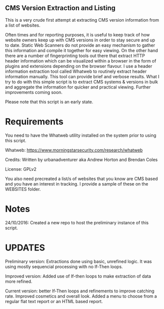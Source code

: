 CMS Version Extraction and Listing
-----------------------------------

This is a very crude first attempt at extracting CMS version information from a list of websites.

Often times and for reporting purposes, it is useful to keep track of how website owners keep up with CMS versions in order to stay secure and up to date.
Static Web Scanners do not provide an easy mechanism to gather this information and compile it together for easy viewing. On the other hand there are a number of fingerprinting tools out there that extract HTTP header information which can be visualized within a browser in the form of plugins and extensions depending on the browser flavour. I use a header information extraction tool called Whatweb to routinely extract header information manually. This tool can provide brief and verbose results. What I try to do with this simple script is to extract CMS systems & versions in bulk and aggregate the information for quicker and practical viewing.
Further improvements coming soon.

Please note that this script is an early state.

Requirements
=============
You need to have the Whatweb utility installed on the system prior to using this script.

Whatweb: https://www.morningstarsecurity.com/research/whatweb

Credits: Written by urbanadventurer aka Andrew Horton and Brendan Coles

License: GPLv2

You also need precreated a list/s of websites that you know are CMS based and you have an interest in tracking.
I provide a sample of these on the WEBSITES folder.

Notes
=====
24/10/2016: Created a new repo to host the preliminary instance of this script.


UPDATES
=======

Preliminary version:
Extractions done using basic, unrefined logic. It was using mostly sequencial processing with no If-Then loops.  

Improved version:
Added use of If-then loops to make extraction of data more refined.

Current version:
better If-Then loops and refinements to improve catching rate. Improved cosmetics and overall look.
Added a menu to choose from a regular flat text report  or an HTML based report.




